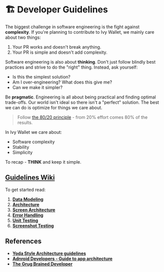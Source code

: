 # 🏗️ Developer Guidelines

The biggest challenge in software engineering is the fight against **complexity**. If you're planning to contribute to Ivy Wallet, we mainly care about two things:

1. Your PR works and doesn't break anything.
2. Your PR is simple and doesn't add complexity.

Software engineering is also about **thinking**. Don't just follow blindly best practices and strive to do the "right" thing. Instead, ask yourself:

- Is this the simplest solution?
- Am I over-engineering? What does this give me?
- Can we make it simpler?

Be **pragmatic**. Engineering is all about being practical and finding optimal trade-offs. Our world isn't ideal so there isn't a "perfect" solution. The best we can do is optimize for things we care about.

> Follow [the 80/20 principle](https://en.wikipedia.org/wiki/Pareto_principle) - from 20% effort comes 80% of the results.

In Ivy Wallet we care about:

- Software complexity
- Stability
- Simplicity


To recap - **THINK** and keep it simple.

## [Guidelines Wiki](./guidelines)

To get started read:

1. **[Data Modeling](./guidelines/Data-Modeling.md)**
2. **[Architecture](./guidelines/Architecture.md)**
3. **[Screen Architecture](./guidelines/Screen-Architecture.md)**
4. **[Error Handling](./guidelines/Error-Handling.md)**
5. **[Unit Testing](./guidelines/Unit-Testing.md)**
6. **[Screenshot Testing](./guidelines/Screenshot-Testing.md)**

## References

- **[Yoda Style Architecture guidelines](./archive/Yoda-Style-Architecture.md)**
- **[Adnroid Developers - Guide to app architecture](https://developer.android.com/topic/architecture)**
- **[The Grug Brained Developer](https://grugbrain.dev/)**
